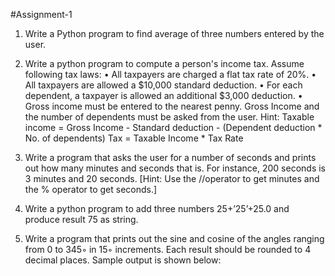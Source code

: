 #Assignment-1

1. Write a Python program to find average of three numbers entered by the user.

2. Write a python program to compute a person's income tax. Assume following tax laws:
  • All taxpayers are charged a flat tax rate of 20%.
  • All taxpayers are allowed a $10,000 standard deduction.
  • For each dependent, a taxpayer is allowed an additional $3,000 deduction.
  • Gross income must be entered to the nearest penny.
  Gross Income and the number of dependents must be asked from the user. Hint:
  Taxable income = Gross Income - Standard deduction - (Dependent deduction * No. of dependents)
  Tax = Taxable Income * Tax Rate

3. Write a program that asks the user for a number of seconds and prints out how many minutes and seconds that is. For instance, 200 seconds is 3 minutes and 20 seconds.   [Hint: Use the //operator to get minutes and the % operator to get seconds.]

4. Write a python program to add three numbers 25+’25’+25.0 and produce result 75 as string.

5. Write a program that prints out the sine and cosine of the angles ranging from 0 to 345◦ in 15◦ increments. Each result should be rounded to 4 decimal places. Sample    output is shown below:
